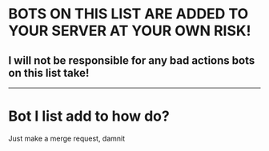 # BOTS ON THIS LIST ARE ADDED TO YOUR SERVER **AT YOUR OWN RISK**!
## I will not be responsible for any bad actions bots on this list take!
--------------------------
# Bot I list add to how do?
Just make a merge request, damnit
